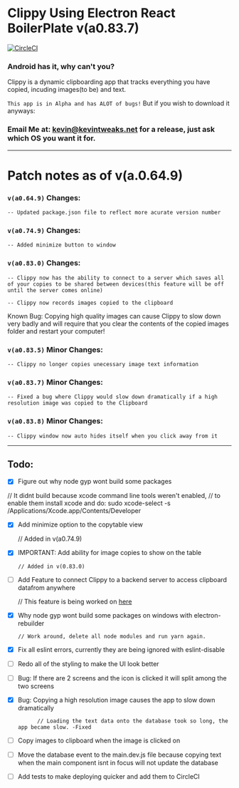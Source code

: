 # Clippy Using Electron React BoilerPlate v(a0.83.7)

[![CircleCI](https://circleci.com/gh/Jarmahent/Clippy.svg?style=svg)](https://circleci.com/gh/Jarmahent/Clippy)

### Android has it, why can't you?

Clippy is a dynamic clipboarding app that tracks everything you have copied, incuding images(to be) and text.

`This app is in Alpha and has ALOT of bugs!`
But if you wish to download it anyways:

### Email Me at: kevin@kevintweaks.net for a release, just ask which OS you want it for.

---

# Patch notes as of v(a.0.64.9)

### `v(a0.64.9)` Changes:

`-- Updated package.json file to reflect more acurate version number`

### `v(a0.74.9)` Changes:

`-- Added minimize button to window`

### `v(a0.83.0)` Changes:

`-- Clippy now has the ability to connect to a server which saves all of your copies to be shared between devices(this feature will be off until the server comes online)`

`-- Clippy now records images copied to the clipboard`

<aside class="warning">
Known Bug: Copying high quality images can cause Clippy to slow down very badly and will require that you clear the contents of the copied images folder and restart your computer!
</aside>

### `v(a0.83.5)` Minor Changes:

`-- Clippy no longer copies unecessary image text information`

### `v(a0.83.7)` Minor Changes:

`-- Fixed a bug where Clippy would slow down dramatically if a high resolution image was copied to the Clipboard`

### `v(a0.83.8)` Minor Changes:

`-- Clippy window now auto hides itself when you click away from it`

---

## **Todo:**

- [x] Figure out why node gyp wont build some packages

// It didnt build because xcode command line tools weren't enabled,
// to enable them install xcode and do: sudo xcode-select -s /Applications/Xcode.app/Contents/Developer

- [x] Add minimize option to the copytable view

  // Added in v(a0.74.9)

- [x] IMPORTANT: Add ability for image copies to show on the table

      // Added in v(0.83.0)

- [ ] Add Feature to connect Clippy to a backend server to access clipboard datafrom anywhere

  // This feature is being worked on [here](https://github.com/Jarmahent/ClippyBackEnd)

- [x] Why node gyp wont build some packages on windows with electron-rebuilder

      // Work around, delete all node modules and run yarn again.

- [x] Fix all eslint errors, currently they are being ignored with eslint-disable

- [ ] Redo all of the styling to make the UI look better

- [ ] Bug: If there are 2 screens and the icon is clicked it will split among the two screens

- [x] Bug: Copying a high resolution image causes the app to slow down dramatically

            // Loading the text data onto the database took so long, the app became slow. -Fixed

- [ ] Copy images to clipboard when the image is clicked on

- [ ] Move the database event to the main.dev.js file because copying text when the main component isnt in focus will not update the database

- [ ] Add tests to make deploying quicker and add them to CircleCI
